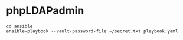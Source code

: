 # phpLDAPadmin


```shell script
cd ansible
ansible-playbook --vault-password-file ~/secret.txt playbook.yaml
```
